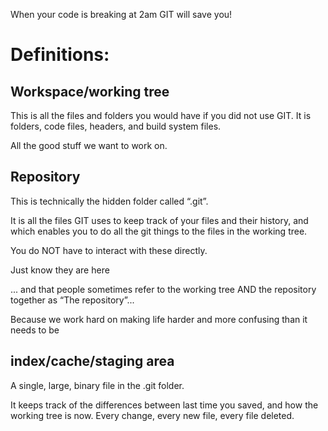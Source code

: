 




When your code is breaking at 2am
GIT will save you!



# Definitions:

## Workspace/working tree
This is all the files and folders you would have if you did not use GIT.
It is folders, code files, headers, and build system files.

All the good stuff we want to work on.


## Repository

This is technically the hidden folder called “.git”.

It is all the files GIT uses to keep track of your files and their history, 
and which enables you to do all the git things to the files in the working tree.

You do NOT have to interact with these directly.

Just know they are here

... and that people sometimes refer to the working tree AND the repository together 
as “The repository”...

Because we work hard on making life harder and more confusing than it needs to be


## index/cache/staging area

A single, large, binary file in the .git folder.

It keeps track of the differences between last time you saved, and how the working tree is now. Every change, every new file, every file deleted.



